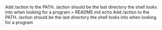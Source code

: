Add /action to the PATH. /action should be the last directory the shell looks into when looking for a program > README.md
echo Add /action to the PATH. /action should be the last directory the shell looks into when looking for a program
